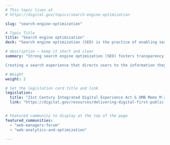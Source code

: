 ```yaml
---
# This topic lives at
# https://digital.gov/topics/search-engine-optimization

slug: "search-engine-optimization"

# Topic Title
title: "Search engine optimization"
deck: "Search engine optimization (SEO) is the practice of enabling search engines to index and surface content."

# description — keep it short and clear
summary: "Strong search engine optimization (SEO) fosters transparency and enhances user experience. It empowers the public to navigate complex programs, and find the information they need quickly. Accurate and informative search results improve user experience, minimizing frustration and wasted time on irrelevant pages. 

Creating a search experience that directs users to the information they seek reduces reliance on contact centers and other support channels. It also saves users’ time."

# Weight
weight: 2

# Set the legislation card title and link
legislation:
  title: "21st Century Integrated Digital Experience Act & OMB Memo M-23-22"
  link: "https://digital.gov/resources/delivering-digital-first-public-experience/"


# Featured community to display at the top of the page
featured_communities:
  - "web-managers-forum"
  - "web-analytics-and-optimization"

---
```

